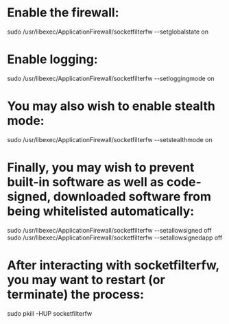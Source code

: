 # Enable the firewall:
sudo /usr/libexec/ApplicationFirewall/socketfilterfw --setglobalstate on

# Enable logging:
sudo /usr/libexec/ApplicationFirewall/socketfilterfw --setloggingmode on

# You may also wish to enable stealth mode:
sudo /usr/libexec/ApplicationFirewall/socketfilterfw --setstealthmode on

# Finally, you may wish to prevent built-in software as well as code-signed, downloaded software from being whitelisted automatically:

sudo /usr/libexec/ApplicationFirewall/socketfilterfw --setallowsigned off
sudo /usr/libexec/ApplicationFirewall/socketfilterfw --setallowsignedapp off

# After interacting with socketfilterfw, you may want to restart (or terminate) the process:

sudo pkill -HUP socketfilterfw
